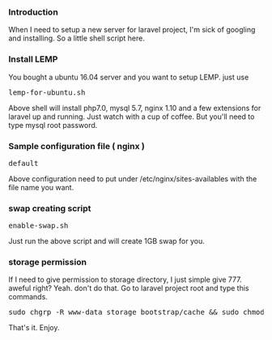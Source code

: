 ### Introduction
When I need to setup a new server for laravel project, I'm sick of googling and installing. So a little shell script here.

### Install LEMP
You bought a ubuntu 16.04 server and you want to setup LEMP.
just use 
<pre>
lemp-for-ubuntu.sh
</pre>
Above shell will install php7.0, mysql 5.7, nginx 1.10 and a few extensions for laravel up and running.
Just watch with a cup of coffee. But you'll need to type mysql root password.

### Sample configuration file ( nginx )
<pre>
default
</pre>
Above configuration need to put under /etc/nginx/sites-availables
with the file name you want.

### swap creating script
<pre>
enable-swap.sh
</pre>
Just run the above script and will create 1GB swap for you.

### storage permission
If I need to give permission to storage directory, I just simple give 777. aweful right? Yeah. don't do that. Go to laravel project root and type this commands.
<pre>
sudo chgrp -R www-data storage bootstrap/cache && sudo chmod -R ug+rwx storage bootstrap/cache
</pre>

That's it. Enjoy.
